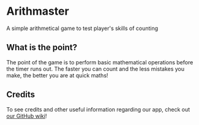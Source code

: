 # Arithmaster
A simple arithmetical game to test player's skills of counting

## What is the point?
The point of the game is to perform basic mathematical operations before the timer runs out. The faster you can count and the less mistakes you make, the better you are at quick maths!

## Credits

To see credits and other useful information regarding our app, check out [our GitHub wiki](https://github.com/kawan-kawan/arithmaster/wiki)!

